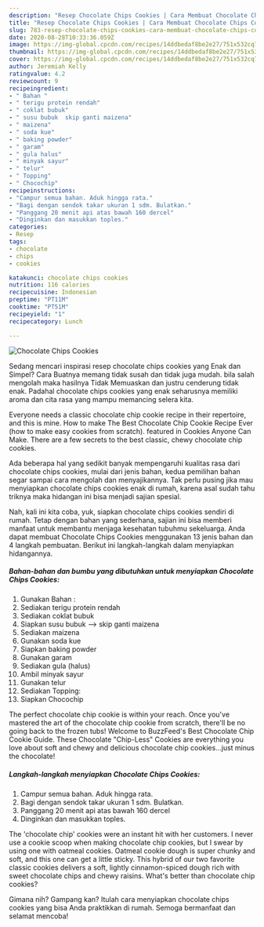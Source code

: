 ```yaml
---
description: "Resep Chocolate Chips Cookies | Cara Membuat Chocolate Chips Cookies Yang Sempurna"
title: "Resep Chocolate Chips Cookies | Cara Membuat Chocolate Chips Cookies Yang Sempurna"
slug: 783-resep-chocolate-chips-cookies-cara-membuat-chocolate-chips-cookies-yang-sempurna
date: 2020-08-28T10:33:36.059Z
image: https://img-global.cpcdn.com/recipes/14ddbedaf8be2e27/751x532cq70/chocolate-chips-cookies-foto-resep-utama.jpg
thumbnail: https://img-global.cpcdn.com/recipes/14ddbedaf8be2e27/751x532cq70/chocolate-chips-cookies-foto-resep-utama.jpg
cover: https://img-global.cpcdn.com/recipes/14ddbedaf8be2e27/751x532cq70/chocolate-chips-cookies-foto-resep-utama.jpg
author: Jeremiah Kelly
ratingvalue: 4.2
reviewcount: 9
recipeingredient:
- " Bahan "
- " terigu protein rendah"
- " coklat bubuk"
- " susu bubuk  skip ganti maizena"
- " maizena"
- " soda kue"
- " baking powder"
- " garam"
- " gula halus"
- " minyak sayur"
- " telur"
- " Topping"
- " Chocochip"
recipeinstructions:
- "Campur semua bahan. Aduk hingga rata."
- "Bagi dengan sendok takar ukuran 1 sdm. Bulatkan."
- "Panggang 20 menit api atas bawah 160 dercel"
- "Dinginkan dan masukkan toples."
categories:
- Resep
tags:
- chocolate
- chips
- cookies

katakunci: chocolate chips cookies 
nutrition: 116 calories
recipecuisine: Indonesian
preptime: "PT11M"
cooktime: "PT51M"
recipeyield: "1"
recipecategory: Lunch

---
```



![Chocolate Chips Cookies](https://img-global.cpcdn.com/recipes/14ddbedaf8be2e27/751x532cq70/chocolate-chips-cookies-foto-resep-utama.jpg)

Sedang mencari inspirasi resep chocolate chips cookies yang Enak dan Simpel? Cara Buatnya memang tidak susah dan tidak juga mudah. bila salah mengolah maka hasilnya Tidak Memuaskan dan justru cenderung tidak enak. Padahal chocolate chips cookies yang enak seharusnya memiliki aroma dan cita rasa yang mampu memancing selera kita.

Everyone needs a classic chocolate chip cookie recipe in their repertoire, and this is mine. How to make The Best Chocolate Chip Cookie Recipe Ever (how to make easy cookies from scratch). featured in Cookies Anyone Can Make. There are a few secrets to the best classic, chewy chocolate chip cookies.

Ada beberapa hal yang sedikit banyak mempengaruhi kualitas rasa dari chocolate chips cookies, mulai dari jenis bahan, kedua pemilihan bahan segar sampai cara mengolah dan menyajikannya. Tak perlu pusing jika mau menyiapkan chocolate chips cookies enak di rumah, karena asal sudah tahu triknya maka hidangan ini bisa menjadi sajian spesial.


Nah, kali ini kita coba, yuk, siapkan chocolate chips cookies sendiri di rumah. Tetap dengan bahan yang sederhana, sajian ini bisa memberi manfaat untuk membantu menjaga kesehatan tubuhmu sekeluarga. Anda dapat membuat Chocolate Chips Cookies menggunakan 13 jenis bahan dan 4 langkah pembuatan. Berikut ini langkah-langkah dalam menyiapkan hidangannya.

<!--inarticleads1-->

##### Bahan-bahan dan bumbu yang dibutuhkan untuk menyiapkan Chocolate Chips Cookies:

1. Gunakan  Bahan :⁣
1. Sediakan  terigu protein rendah
1. Sediakan  coklat bubuk⁣
1. Siapkan  susu bubuk⁣ --&gt; skip ganti maizena
1. Sediakan  maizena⁣
1. Gunakan  soda kue⁣
1. Siapkan  baking powder
1. Gunakan  garam⁣
1. Sediakan  gula⁣ (halus)
1. Ambil  minyak sayur⁣
1. Gunakan  telur⁣
1. Sediakan  Topping:
1. Siapkan  Chocochip


The perfect chocolate chip cookie is within your reach. Once you&#39;ve mastered the art of the chocolate chip cookie from scratch, there&#39;ll be no going back to the frozen tubs! Welcome to BuzzFeed&#39;s Best Chocolate Chip Cookie Guide. These Chocolate &#34;Chip-Less&#34; Cookies are everything you love about soft and chewy and delicious chocolate chip cookies…just minus the chocolate! 

<!--inarticleads2-->

##### Langkah-langkah menyiapkan Chocolate Chips Cookies:

1. Campur semua bahan. Aduk hingga rata.
1. Bagi dengan sendok takar ukuran 1 sdm. Bulatkan.
1. Panggang 20 menit api atas bawah 160 dercel
1. Dinginkan dan masukkan toples.


The &#39;chocolate chip&#39; cookies were an instant hit with her customers. I never use a cookie scoop when making chocolate chip cookies, but I swear by using one with oatmeal cookies. Oatmeal cookie dough is super chunky and soft, and this one can get a little sticky. This hybrid of our two favorite classic cookies delivers a soft, lightly cinnamon-spiced dough rich with sweet chocolate chips and chewy raisins. What&#39;s better than chocolate chip cookies? 

Gimana nih? Gampang kan? Itulah cara menyiapkan chocolate chips cookies yang bisa Anda praktikkan di rumah. Semoga bermanfaat dan selamat mencoba!
